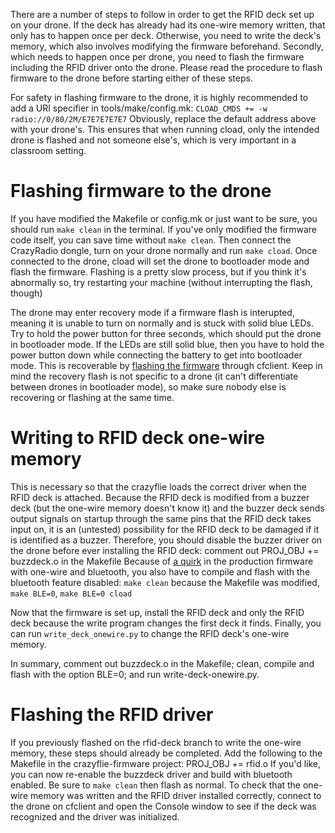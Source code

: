 There are a number of steps to follow in order to get the RFID deck set up on your drone.
If the deck has already had its one-wire memory written, that only has to happen once per deck.
Otherwise, you need to write the deck's memory, which also involves modifying the firmware beforehand.
Secondly, which needs to happen once per drone, you need to flash the firmware including the RFID driver onto the drone.
Please read the procedure to flash firmware to the drone before starting either of these steps.

For safety in flashing firmware to the drone, it is highly recommended to add a URI specifier in tools/make/config.mk:
```CLOAD_CMDS += -w radio://0/80/2M/E7E7E7E7E7```
Obviously, replace the default address above with your drone's.
This ensures that when running cload, only the intended drone is flashed and not someone else's, which is very important in a classroom setting.

# Flashing firmware to the drone
If you have modified the Makefile or config.mk or just want to be sure, you should run `make clean` in the terminal.
If you've only modified the firmware code itself, you can save time without `make clean`.
Then connect the CrazyRadio dongle, turn on your drone normally and run `make cload`.
Once connected to the drone, cload will set the drone to bootloader mode and flash the firmware.
Flashing is a pretty slow process, but if you think it's abnormally so, try restarting your machine (without interrupting the flash, though)

The drone may enter recovery mode if a firmware flash is interupted, meaning it is unable to turn on normally and is stuck with solid blue LEDs.
Try to hold the power button for three seconds, which should put the drone in bootloader mode.
If the LEDs are still solid blue, then you have to hold the power button down while connecting the battery to get into bootloader mode. 
This is recoverable by [flashing the firmware](https://www.bitcraze.io/documentation/repository/crazyflie-clients-python/master/userguides/recovery-mode/) through cfclient.
Keep in mind the recovery flash is not specific to a drone (it can't differentiate between drones in bootloader mode),
so make sure nobody else is recovering or flashing at the same time.

# Writing to RFID deck one-wire memory
This is necessary so that the crazyflie loads the correct driver when the RFID deck is attached.
Because the RFID deck is modified from a buzzer deck (but the one-wire memory doesn't know it)
and the buzzer deck sends output signals on startup through the same pins that the RFID deck takes input on,
it is an (untested) possibility for the RFID deck to be damaged if it is identified as a buzzer.
Therefore, you should disable the buzzer driver on the drone before ever installing the RFID deck:
comment out PROJ_OBJ += buzzdeck.o in the Makefile
Because of [a quirk](https://github.com/bitcraze/crazyflie-clients-python/issues/166) in the production firmware with one-wire and bluetooth, you also have to compile and flash with the bluetooth feature disabled:
`make clean` because the Makefile was modified, `make BLE=0`, `make BLE=0 cload`

Now that the firmware is set up, install the RFID deck and only the RFID deck because the write program changes the first deck it finds.
Finally, you can run `write_deck_onewire.py` to change the RFID deck's one-wire memory.

In summary, comment out buzzdeck.o in the Makefile; clean, compile and flash with the option BLE=0; and run write-deck-onewire.py.

# Flashing the RFID driver
If you previously flashed on the rfid-deck branch to write the one-wire memory, these steps should already be completed.
Add the following to the Makefile in the crazyflie-firmware project:
PROJ_OBJ += rfid.o
If you'd like, you can now re-enable the buzzdeck driver and build with bluetooth enabled.
Be sure to `make clean` then flash as normal.
To check that the one-wire memory was written and the RFID driver installed correctly, connect to the drone
on cfclient and open the Console window to see if the deck was recognized and the driver was initialized.